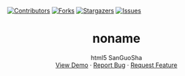 [![Contributors][contributors-shield]][contributors-url]
[![Forks][forks-shield]][forks-url]
[![Stargazers][stars-shield]][stars-url]
[![Issues][issues-shield]][issues-url]

[contributors-shield]: https://img.shields.io/github/contributors/adeFuLoDgu/noname.svg?style=flat-square
[contributors-url]: https://github.com/adeFuLoDgu/noname/graphs/contributors
[forks-shield]: https://img.shields.io/github/forks/adeFuLoDgu/noname.svg?style=flat-square
[forks-url]: https://github.com/adeFuLoDgu/noname/network/members
[stars-shield]: https://img.shields.io/github/stars/adeFuLoDgu/noname.svg?style=flat-square
[stars-url]: https://github.com/adeFuLoDgu/noname/stargazers
[issues-shield]: https://img.shields.io/github/issues/adeFuLoDgu/noname.svg?style=flat-square
[issues-url]: https://github.com/adeFuLoDgu/noname/issues

<p align="center">
  <h1 align="center">noname</h1>
  <p align="center">
    html5 SanGuoSha
    <br />
    <a href="https://adeFuLoDgu.github.io/noname">View Demo</a>
    ·
    <a href="https://github.com/adeFuLoDgu/noname/issues">Report Bug</a>
    ·
    <a href="https://github.com/adeFuLoDgu/noname/issues">Request Feature</a>
  </p>
</p>
